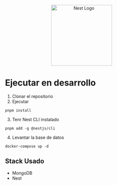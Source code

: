 <p align="center">
  <a href="http://nestjs.com/" target="blank"><img src="https://nestjs.com/img/logo-small.svg" width="200" alt="Nest Logo" /></a>
</p>

# Ejecutar en desarrollo

1. Clonar el repositorio
2. Ejecutar

```
pnpm install
```

3. Tenr Nest CLI instalado

```
pnpm add -g @nestjs/cli
```

4. Levantar la base de datos

```
docker-compose up -d
```

## Stack Usado

- MongoDB
- Nest
